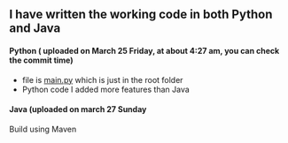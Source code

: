 ## I have written the working code in both Python and Java

#### Python ( uploaded on March 25 Friday, at about 4:27 am, you can check the commit time)
* file is [main.py](https://github.com/deningeorge/first_deninAssesment/blob/main/main.py) which is just in the root folder
* Python code I added more features than Java

#### Java  (uploaded on march 27 Sunday 
Build using Maven

